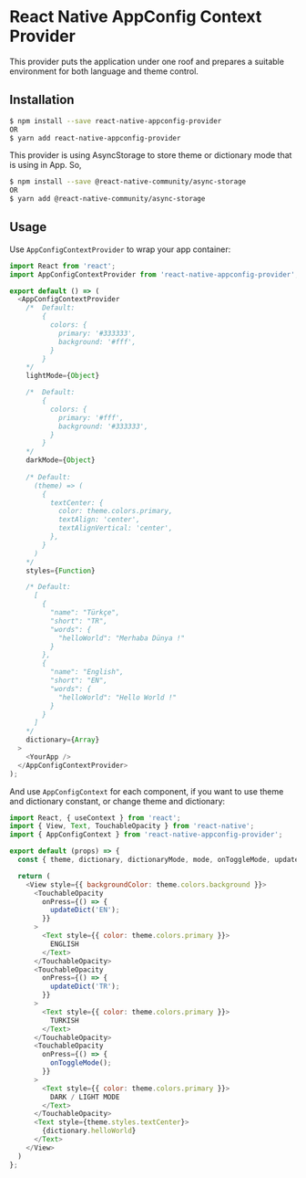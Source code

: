 # React Native AppConfig Context Provider

This provider puts the application under one roof and prepares a suitable environment for both language and theme control.

## Installation

```bash
$ npm install --save react-native-appconfig-provider
OR
$ yarn add react-native-appconfig-provider
```

This provider is using AsyncStorage to store theme or dictionary mode that is using in App. So,

```bash
$ npm install --save @react-native-community/async-storage
OR
$ yarn add @react-native-community/async-storage
```

## Usage

Use `AppConfigContextProvider` to wrap your app container:

```js
import React from 'react';
import AppConfigContextProvider from 'react-native-appconfig-provider';

export default () => (
  <AppConfigContextProvider
    /*  Default:
        {
          colors: {
            primary: '#333333',
            background: '#fff',
          }
        }
    */
    lightMode={Object}

    /*  Default:
        {
          colors: {
            primary: '#fff',
            background: '#333333',
          }
        }
    */
    darkMode={Object}
    
    /* Default:
      (theme) => (
        {
          textCenter: {
            color: theme.colors.primary,
            textAlign: 'center',
            textAlignVertical: 'center',
          },
        }
      )
    */
    styles={Function}

    /* Default:
      [
        {
          "name": "Türkçe",
          "short": "TR",
          "words": {
            "helloWorld": "Merhaba Dünya !"
          }
        },
        {
          "name": "English",
          "short": "EN",
          "words": {
            "helloWorld": "Hello World !"
          }
        }
      ]
    */
    dictionary={Array}
  >
    <YourApp />
  </AppConfigContextProvider>
);
```

And use `AppConfigContext` for each component, if you want to use theme and dictionary constant, or change theme and dictionary:

```js
import React, { useContext } from 'react';
import { View, Text, TouchableOpacity } from 'react-native';
import { AppConfigContext } from 'react-native-appconfig-provider';

export default (props) => {
  const { theme, dictionary, dictionaryMode, mode, onToggleMode, updateDict } = useContext(AppConfigContext);

  return (
    <View style={{ backgroundColor: theme.colors.background }}>
      <TouchableOpacity 
        onPress={() => {
          updateDict('EN');
        }}
      >
        <Text style={{ color: theme.colors.primary }}>
          ENGLISH
        </Text>
      </TouchableOpacity>
      <TouchableOpacity 
        onPress={() => {
          updateDict('TR');
        }}
      >
        <Text style={{ color: theme.colors.primary }}>
          TURKISH
        </Text>
      </TouchableOpacity>
      <TouchableOpacity 
        onPress={() => {
          onToggleMode();
        }}
      >
        <Text style={{ color: theme.colors.primary }}>
          DARK / LIGHT MODE
        </Text>
      </TouchableOpacity>
      <Text style={theme.styles.textCenter}>
        {dictionary.helloWorld}
      </Text>
    </View>
  )
};
```